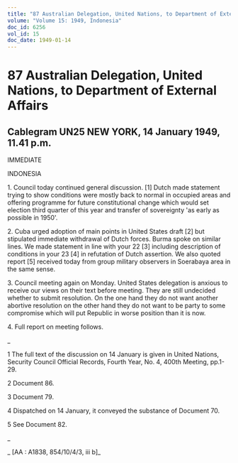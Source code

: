 ```yaml
---
title: "87 Australian Delegation, United Nations, to Department of External Affairs"
volume: "Volume 15: 1949, Indonesia"
doc_id: 6256
vol_id: 15
doc_date: 1949-01-14
---
```


# 87 Australian Delegation, United Nations, to Department of External Affairs

## Cablegram UN25 NEW YORK, 14 January 1949, 11.41 p.m.

IMMEDIATE

INDONESIA

1\. Council today continued general discussion. [1] Dutch made statement trying to show conditions were mostly back to normal in occupied areas and offering programme for future constitutional change which would set election third quarter of this year and transfer of sovereignty 'as early as possible in 1950'.

2\. Cuba urged adoption of main points in United States draft [2] but stipulated immediate withdrawal of Dutch forces. Burma spoke on similar lines. We made statement in line with your 22 [3] including description of conditions in your 23 [4] in refutation of Dutch assertion. We also quoted report [5] received today from group military observers in Soerabaya area in the same sense.

3\. Council meeting again on Monday. United States delegation is anxious to receive our views on their text before meeting. They are still undecided whether to submit resolution. On the one hand they do not want another abortive resolution on the other hand they do not want to be party to some compromise which will put Republic in worse position than it is now.

4\. Full report on meeting follows.

_

1 The full text of the discussion on 14 January is given in United Nations, Security Council Official Records, Fourth Year, No. 4, 400th Meeting, pp.1-29.

2 Document 86.

3 Document 79.

4 Dispatched on 14 January, it conveyed the substance of Document 70.

5 See Document 82.

_

_ [AA : A1838, 854/10/4/3, iii b]_
